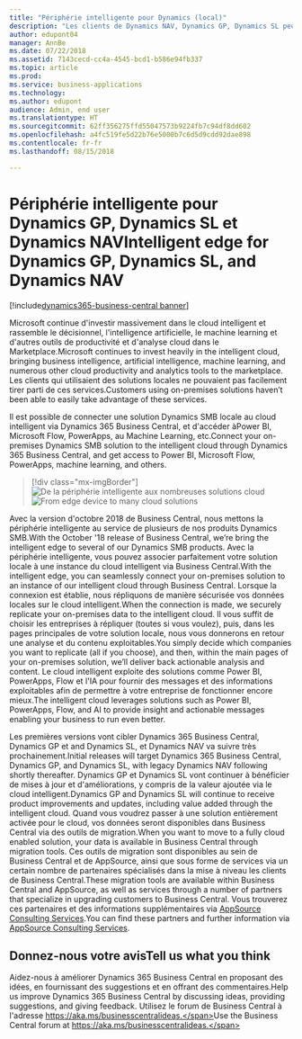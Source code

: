 ```yaml
---
title: "Périphérie intelligente pour Dynamics (local)"
description: "Les clients de Dynamics NAV, Dynamics GP, Dynamics SL peuvent bénéficier de l'accès au cloud via la périphérie intelligente."
author: edupont04
manager: AnnBe
ms.date: 07/22/2018
ms.assetid: 7143cecd-cc4a-4545-bcd1-b586e94fb337
ms.topic: article
ms.prod: 
ms.service: business-applications
ms.technology: 
ms.author: edupont
audience: Admin, end user
ms.translationtype: HT
ms.sourcegitcommit: 62ff356275ffd55047573b9224fb7c94df8dd602
ms.openlocfilehash: a4fc519fe5d22b76e5000b7c6d5d9cdd92dae898
ms.contentlocale: fr-fr
ms.lasthandoff: 08/15/2018

---
```

# <a name="intelligent-edge-for-dynamics-gp-dynamics-sl-and-dynamics-nav"></a><span data-ttu-id="698f5-103">Périphérie intelligente pour Dynamics GP, Dynamics SL et Dynamics NAV</span><span class="sxs-lookup"><span data-stu-id="698f5-103">Intelligent edge for Dynamics GP, Dynamics SL, and Dynamics NAV</span></span>

[!include[dynamics365-business-central banner](../includes/dynamics365-business-central.md)]




<span data-ttu-id="698f5-104">Microsoft continue d'investir massivement dans le cloud intelligent et rassemble le décisionnel, l'intelligence artificielle, le machine learning et d'autres outils de productivité et d'analyse cloud dans le Marketplace.</span><span class="sxs-lookup"><span data-stu-id="698f5-104">Microsoft continues to invest heavily in the intelligent cloud, bringing business intelligence, artificial intelligence, machine learning, and numerous other cloud productivity and analytics tools to the marketplace.</span></span> <span data-ttu-id="698f5-105">Les clients qui utilisaient des solutions locales ne pouvaient pas facilement tirer parti de ces services.</span><span class="sxs-lookup"><span data-stu-id="698f5-105">Customers using on-premises solutions haven’t been able to easily take advantage of these services.</span></span>  

<span data-ttu-id="698f5-106">Il est possible de connecter une solution Dynamics SMB locale au cloud intelligent via Dynamics 365 Business Central, et d'accéder àPower BI, Microsoft Flow, PowerApps, au Machine Learning, etc.</span><span class="sxs-lookup"><span data-stu-id="698f5-106">Connect your on-premises Dynamics SMB solution to the intelligent cloud through Dynamics 365 Business Central, and get access to Power BI, Microsoft Flow, PowerApps, machine learning, and others.</span></span>  

> [!div class="mx-imgBorder"]
> <span data-ttu-id="698f5-107">![](media/impact-dynamics-gp-dynamics-sl-customers-1.png "De la périphérie intelligente aux nombreuses solutions cloud")</span><span class="sxs-lookup"><span data-stu-id="698f5-107">![](media/impact-dynamics-gp-dynamics-sl-customers-1.png "From edge device to many cloud solutions")</span></span>  

<span data-ttu-id="698f5-108">Avec la version d'octobre 2018 de Business Central, nous mettons la périphérie intelligente au service de plusieurs de nos produits Dynamics SMB.</span><span class="sxs-lookup"><span data-stu-id="698f5-108">With the October '18 release of Business Central, we’re bring the intelligent edge to several of our Dynamics SMB products.</span></span> <span data-ttu-id="698f5-109">Avec la périphérie intelligente, vous pouvez associer parfaitement votre solution locale à une instance du cloud intelligent via Business Central.</span><span class="sxs-lookup"><span data-stu-id="698f5-109">With the intelligent edge, you can seamlessly connect your on-premises solution to an instance of our intelligent cloud through Business Central.</span></span> <span data-ttu-id="698f5-110">Lorsque la connexion est établie, nous répliquons de manière sécurisée vos données locales sur le cloud intelligent.</span><span class="sxs-lookup"><span data-stu-id="698f5-110">When the connection is made, we securely replicate your on-premises data to the intelligent cloud.</span></span> <span data-ttu-id="698f5-111">Il vous suffit de choisir les entreprises à répliquer (toutes si vous voulez), puis, dans les pages principales de votre solution locale, nous vous donnerons en retour une analyse et du contenu exploitables.</span><span class="sxs-lookup"><span data-stu-id="698f5-111">You simply decide which companies you want to replicate (all if you choose), and then, within the main pages of your on-premises solution, we’ll deliver back actionable analysis and content.</span></span> <span data-ttu-id="698f5-112">Le cloud intelligent exploite des solutions comme Power BI, PowerApps, Flow et l'IA pour fournir des messages et des informations exploitables afin de permettre à votre entreprise de fonctionner encore mieux.</span><span class="sxs-lookup"><span data-stu-id="698f5-112">The intelligent cloud leverages solutions such as Power BI, PowerApps, Flow, and AI to provide insight and actionable messages enabling your business to run even better.</span></span>  

<span data-ttu-id="698f5-113">Les premières versions vont cibler Dynamics 365 Business Central, Dynamics GP et and Dynamics SL, et Dynamics NAV va suivre très prochainement.</span><span class="sxs-lookup"><span data-stu-id="698f5-113">Initial releases will target Dynamics 365 Business Central, Dynamics GP, and Dynamics SL, with legacy Dynamics NAV following shortly thereafter.</span></span> <span data-ttu-id="698f5-114">Dynamics GP et Dynamics SL vont continuer à bénéficier de mises à jour et d'améliorations, y compris de la valeur ajoutée via le cloud intelligent.</span><span class="sxs-lookup"><span data-stu-id="698f5-114">Dynamics GP and Dynamics SL will continue to receive product improvements and updates, including value added through the intelligent cloud.</span></span> <span data-ttu-id="698f5-115">Quand vous voudrez passer à une solution entièrement activée pour le cloud, vos données seront disponibles dans Business Central via des outils de migration.</span><span class="sxs-lookup"><span data-stu-id="698f5-115">When you want to move to a fully cloud enabled solution, your data is available in Business Central through migration tools.</span></span> <span data-ttu-id="698f5-116">Ces outils de migration sont disponibles au sein de Business Central et de AppSource, ainsi que sous forme de services via un certain nombre de partenaires spécialisés dans la mise à niveau les clients de Business Central.</span><span class="sxs-lookup"><span data-stu-id="698f5-116">These migration tools are available within Business Central and AppSource, as well as services through a number of partners that specialize in upgrading customers to Business Central.</span></span> <span data-ttu-id="698f5-117">Vous trouverez ces partenaires et des informations supplémentaires via [AppSource Consulting Services](https://appsource.microsoft.com/marketplace/consulting-services?product=dynamics-365%3Bdynamics-365-business-central&page=1).</span><span class="sxs-lookup"><span data-stu-id="698f5-117">You can find these partners and further information via [AppSource Consulting Services](https://appsource.microsoft.com/marketplace/consulting-services?product=dynamics-365%3Bdynamics-365-business-central&page=1).</span></span>  

<!--
## Status
### Availability
On-premises, hybrid
### Regional availability
No regional restrictions. Available in all Dynamics 365 Business Central supported markets.
-->

## <a name="tell-us-what-you-think"></a><span data-ttu-id="698f5-118">Donnez-nous votre avis</span><span class="sxs-lookup"><span data-stu-id="698f5-118">Tell us what you think</span></span>
<span data-ttu-id="698f5-119">Aidez-nous à améliorer Dynamics 365 Business Central en proposant des idées, en fournissant des suggestions et en offrant des commentaires.</span><span class="sxs-lookup"><span data-stu-id="698f5-119">Help us improve Dynamics 365 Business Central by discussing ideas, providing suggestions, and giving feedback.</span></span> <span data-ttu-id="698f5-120">Utilisez le forum de Business Central à l'adresse https://aka.ms/businesscentralideas.</span><span class="sxs-lookup"><span data-stu-id="698f5-120">Use the Business Central forum at https://aka.ms/businesscentralideas.</span></span>

